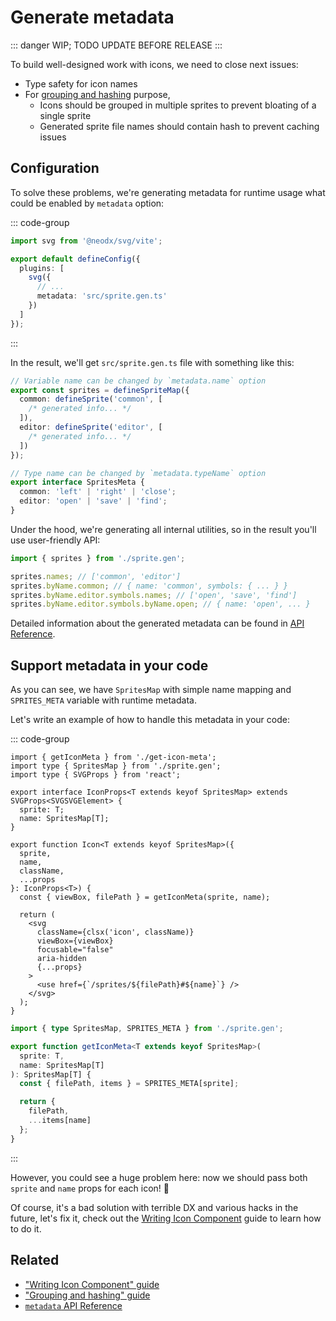 # Generate metadata

::: danger
WIP; TODO UPDATE BEFORE RELEASE
:::

To build well-designed work with icons, we need to close next issues:

- Type safety for icon names
- For [grouping and hashing](./group-and-hash.md) purpose,
  - Icons should be grouped in multiple sprites to prevent bloating of a single sprite
  - Generated sprite file names should contain hash to prevent caching issues

## Configuration

To solve these problems, we're generating metadata for runtime usage what could be enabled by `metadata` option:

::: code-group

```typescript {7} [vite.config.ts]
import svg from '@neodx/svg/vite';

export default defineConfig({
  plugins: [
    svg({
      // ...
      metadata: 'src/sprite.gen.ts'
    })
  ]
});
```

:::

In the result, we'll get `src/sprite.gen.ts` file with something like this:

```typescript
// Variable name can be changed by `metadata.name` option
export const sprites = defineSpriteMap({
  common: defineSprite('common', [
    /* generated info... */
  ]),
  editor: defineSprite('editor', [
    /* generated info... */
  ])
});

// Type name can be changed by `metadata.typeName` option
export interface SpritesMeta {
  common: 'left' | 'right' | 'close';
  editor: 'open' | 'save' | 'find';
}
```

Under the hood, we're generating all internal utilities, so in the result you'll use user-friendly API:

```ts
import { sprites } from './sprite.gen';

sprites.names; // ['common', 'editor']
sprites.byName.common; // { name: 'common', symbols: { ... } }
sprites.byName.editor.symbols.names; // ['open', 'save', 'find']
sprites.byName.editor.symbols.byName.open; // { name: 'open', ... }
```

Detailed information about the generated metadata can be found in [API Reference](./api/index.md#spritesmeta).

## Support metadata in your code

As you can see, we have `SpritesMap` with simple name mapping and `SPRITES_META` variable with runtime metadata.

Let's write an example of how to handle this metadata in your code:

::: code-group

```tsx {1-2,6-7,11-12,16,21,26} [icon.tsx]
import { getIconMeta } from './get-icon-meta';
import type { SpritesMap } from './sprite.gen';
import type { SVGProps } from 'react';

export interface IconProps<T extends keyof SpritesMap> extends SVGProps<SVGSVGElement> {
  sprite: T;
  name: SpritesMap[T];
}

export function Icon<T extends keyof SpritesMap>({
  sprite,
  name,
  className,
  ...props
}: IconProps<T>) {
  const { viewBox, filePath } = getIconMeta(sprite, name);

  return (
    <svg
      className={clsx('icon', className)}
      viewBox={viewBox}
      focusable="false"
      aria-hidden
      {...props}
    >
      <use href={`/sprites/${filePath}#${name}`} />
    </svg>
  );
}
```

```typescript [get-icon-meta.ts]
import { type SpritesMap, SPRITES_META } from './sprite.gen';

export function getIconMeta<T extends keyof SpritesMap>(
  sprite: T,
  name: SpritesMap[T]
): SpritesMap[T] {
  const { filePath, items } = SPRITES_META[sprite];

  return {
    filePath,
    ...items[name]
  };
}
```

:::

However, you could see a huge problem here: now we should pass both `sprite` and `name` props for each icon! 🤯

Of course, it's a bad solution with terrible DX and various hacks in the future, let's fix it, check out the [Writing Icon Component](./writing-icon-component.md) guide to learn how to do it.

## Related

- ["Writing Icon Component" guide](./writing-icon-component.md)
- ["Grouping and hashing" guide](./group-and-hash.md)
- [`metadata` API Reference](./api/plugins/metadata.md)
